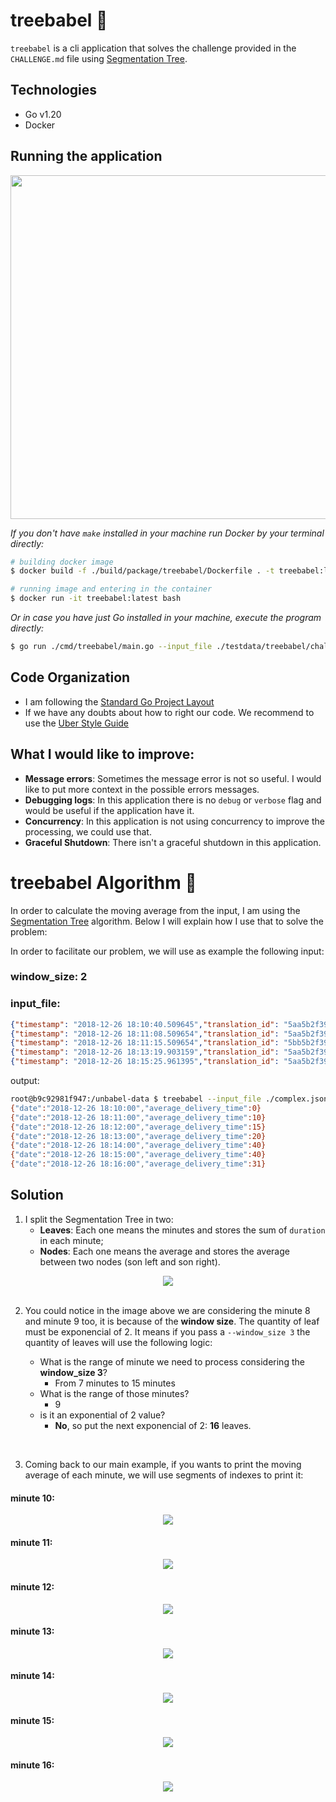 # treebabel 🌲

`treebabel` is a cli application that solves the challenge provided in the `CHALLENGE.md` file using [Segmentation Tree](https://en.wikipedia.org/wiki/Segment_tree).

## Technologies

- Go v1.20
- Docker

## Running the application
<div align="center">
    <a href="https://asciinema.org/a/BWlIWQFHSTixRpYbCVOo2HER0" target="_blank"><img src="https://asciinema.org/a/BWlIWQFHSTixRpYbCVOo2HER0.svg" width="550" /></a>
</div>

*If you don't have `make` installed in your machine run Docker by your terminal directly:*

```bash
# building docker image
$ docker build -f ./build/package/treebabel/Dockerfile . -t treebabel:latest

# running image and entering in the container
$ docker run -it treebabel:latest bash
```

*Or in case you have just Go installed in your machine, execute the program directly:*

```bash
$ go run ./cmd/treebabel/main.go --input_file ./testdata/treebabel/challenge-input.json --window_size 10
```

## Code Organization
- I am following the [Standard Go Project Layout](https://github.com/golang-standards/project-layout)
- If we have any doubts about how to right our code. We recommend to use the [Uber Style Guide](https://github.com/uber-go/guide)

## What I would like to improve:
- **Message errors**: Sometimes the message error is not so useful. I would like to put more context in the possible errors messages.
- **Debugging logs**: In this application there is no `debug` or `verbose` flag and would be useful if the application have it.
- **Concurrency**: In this application is not using concurrency to improve the processing, we could use that.
- **Graceful Shutdown**: There isn't a graceful shutdown in this application.

# treebabel Algorithm 🌲

In order to calculate the moving average from the input, I am using the [Segmentation Tree](https://en.wikipedia.org/wiki/Segment_tree) algorithm. Below I will explain how I use that to solve the problem:

In order to facilitate our problem, we will use as example the following input:

### **window_size**: 2

### **input_file**:
```json
{"timestamp": "2018-12-26 18:10:40.509645","translation_id": "5aa5b2f39f7254a75aa5","source_language": "en","target_language": "fr","client_name": "airliberty","event_name": "translation_delivered","nr_words": 30, "duration": 10}
{"timestamp": "2018-12-26 18:11:08.509654","translation_id": "5aa5b2f39f7254a75aa5","source_language": "en","target_language": "fr","client_name": "airliberty","event_name": "translation_delivered","nr_words": 30, "duration": 15}
{"timestamp": "2018-12-26 18:11:15.509654","translation_id": "5bb5b2f39f7254a75aa5","source_language": "en","target_language": "fr","client_name": "airliberty","event_name": "translation_delivered","nr_words": 30, "duration": 5}
{"timestamp": "2018-12-26 18:13:19.903159","translation_id": "5aa5b2f39f7254a75aa4","source_language": "en","target_language": "fr","client_name": "airliberty","event_name": "translation_delivered","nr_words": 30, "duration": 40}
{"timestamp": "2018-12-26 18:15:25.961395","translation_id": "5aa5b2f39f7254a75bb3","source_language": "en","target_language": "fr","client_name": "taxi-eats","event_name": "translation_delivered","nr_words": 100, "duration": 31}
```

output:

```bash
root@b9c92981f947:/unbabel-data $ treebabel --input_file ./complex.json --window_size 2
{"date":"2018-12-26 18:10:00","average_delivery_time":0}
{"date":"2018-12-26 18:11:00","average_delivery_time":10}
{"date":"2018-12-26 18:12:00","average_delivery_time":15}
{"date":"2018-12-26 18:13:00","average_delivery_time":20}
{"date":"2018-12-26 18:14:00","average_delivery_time":40}
{"date":"2018-12-26 18:15:00","average_delivery_time":40}
{"date":"2018-12-26 18:16:00","average_delivery_time":31}
```
 
## Solution

1. I split the Segmentation Tree in two: 
    - **Leaves**: Each one means the minutes and stores the sum of `duration` in each minute;
    - **Nodes**: Each one means the average and stores the average between two nodes (son left and son right).

<div align="center">
  <img src="assets/tree-minutes-average.png">
</div>

<br/>

2. You could notice in the image above we are considering the minute 8 and minute 9 too, it is because of the **window size**. The quantity of leaf must be exponencial of 2. It means if you pass a `--window_size 3` the quantity of leaves will use the following logic:

    - What is the range of minute we need to process considering the **window_size 3**?
        - From 7 minutes to 15 minutes
    - What is the range of those minutes?
        - 9
    - is it an exponential of 2 value?
        - **No**, so put the next exponencial of 2: **16** leaves.

<br/>

3. Coming back to our main example, if you wants to print the moving average of each minute, we will use segments of indexes to print it:

#### **minute 10**:
<div align="center">
  <img src="assets/minute-10.png">
</div>

#### **minute 11**:
<div align="center">
  <img src="assets/minute-11.png">
</div>

#### **minute 12**:
<div align="center">
  <img src="assets/minute-12.png">
</div>

#### **minute 13**:
<div align="center">
  <img src="assets/minute-13.png">
</div>

#### **minute 14**:
<div align="center">
  <img src="assets/minute-14.png">
</div>

#### **minute 15**:
<div align="center">
  <img src="assets/minute-15.png">
</div>

#### **minute 16**:
<div align="center">
  <img src="assets/minute-16.png">
</div>